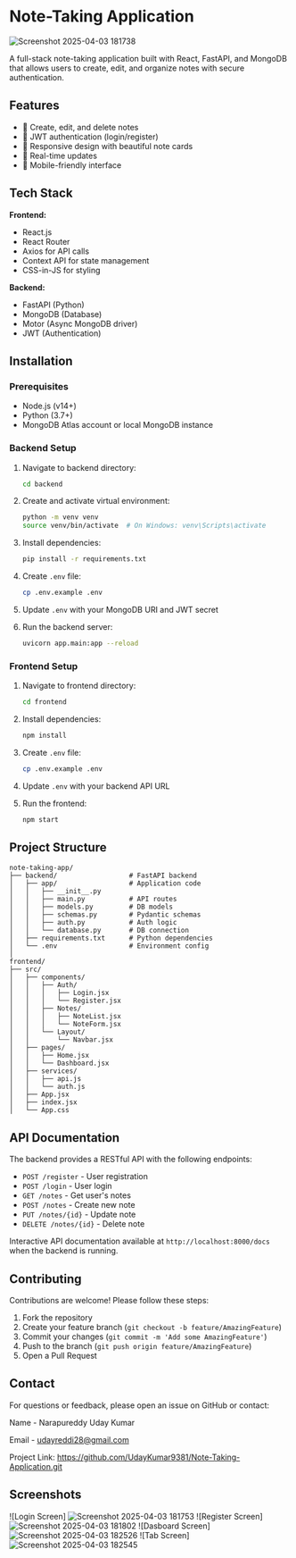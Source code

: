 # Note-Taking Application

![Screenshot 2025-04-03 181738](https://github.com/user-attachments/assets/77bb114a-959b-4e97-bd42-be7eae8e9021)


A full-stack note-taking application built with React, FastAPI, and MongoDB that allows users to create, edit, and organize notes with secure authentication.

## Features

- 📝 Create, edit, and delete notes
- 🔐 JWT authentication (login/register)
- 🎨 Responsive design with beautiful note cards
- 🔄 Real-time updates
- 📱 Mobile-friendly interface

## Tech Stack

**Frontend:**
- React.js
- React Router
- Axios for API calls
- Context API for state management
- CSS-in-JS for styling

**Backend:**
- FastAPI (Python)
- MongoDB (Database)
- Motor (Async MongoDB driver)
- JWT (Authentication)

## Installation

### Prerequisites
- Node.js (v14+)
- Python (3.7+)
- MongoDB Atlas account or local MongoDB instance

### Backend Setup
1. Navigate to backend directory:
   ```bash
   cd backend
   ```
2. Create and activate virtual environment:
   ```bash
   python -m venv venv
   source venv/bin/activate  # On Windows: venv\Scripts\activate
   ```
3. Install dependencies:
   ```bash
   pip install -r requirements.txt
   ```
4. Create `.env` file:
   ```bash
   cp .env.example .env
   ```
5. Update `.env` with your MongoDB URI and JWT secret

6. Run the backend server:
   ```bash
   uvicorn app.main:app --reload
   ```

### Frontend Setup
1. Navigate to frontend directory:
   ```bash
   cd frontend
   ```
2. Install dependencies:
   ```bash
   npm install
   ```
3. Create `.env` file:
   ```bash
   cp .env.example .env
   ```
4. Update `.env` with your backend API URL

5. Run the frontend:
   ```bash
   npm start
   ```

## Project Structure

```
note-taking-app/
├── backend/                  # FastAPI backend
│   ├── app/                  # Application code
│   │   ├── __init__.py
│   │   ├── main.py           # API routes
│   │   ├── models.py         # DB models
│   │   ├── schemas.py        # Pydantic schemas
│   │   ├── auth.py           # Auth logic
│   │   └── database.py       # DB connection
│   ├── requirements.txt      # Python dependencies
│   └── .env                  # Environment config
│
frontend/
├── src/
│   ├── components/
│   │   ├── Auth/
│   │   │   ├── Login.jsx
│   │   │   └── Register.jsx
│   │   ├── Notes/
│   │   │   ├── NoteList.jsx
│   │   │   └── NoteForm.jsx
│   │   └── Layout/
│   │       └── Navbar.jsx
│   ├── pages/
│   │   ├── Home.jsx
│   │   └── Dashboard.jsx
│   ├── services/
│   │   ├── api.js
│   │   └── auth.js
│   ├── App.jsx
│   ├── index.jsx
│   └── App.css
```

## API Documentation

The backend provides a RESTful API with the following endpoints:

- `POST /register` - User registration
- `POST /login` - User login
- `GET /notes` - Get user's notes
- `POST /notes` - Create new note
- `PUT /notes/{id}` - Update note
- `DELETE /notes/{id}` - Delete note

Interactive API documentation available at `http://localhost:8000/docs` when the backend is running.

## Contributing

Contributions are welcome! Please follow these steps:

1. Fork the repository
2. Create your feature branch (`git checkout -b feature/AmazingFeature`)
3. Commit your changes (`git commit -m 'Add some AmazingFeature'`)
4. Push to the branch (`git push origin feature/AmazingFeature`)
5. Open a Pull Request


## Contact

For questions or feedback, please open an issue on GitHub or contact:

Name - Narapureddy Uday Kumar

Email - udayreddi28@gmail.com

Project Link: https://github.com/UdayKumar9381/Note-Taking-Application.git

## Screenshots

![Login Screen] ![Screenshot 2025-04-03 181753](https://github.com/user-attachments/assets/cb65f051-9875-4abc-87ef-ea7d954ffa28)
![Register Screen] ![Screenshot 2025-04-03 181802](https://github.com/user-attachments/assets/7fa1b6e5-a5e6-47ba-8f00-8b39ae88e6d1)
![Dasboard Screen] ![Screenshot 2025-04-03 182526](https://github.com/user-attachments/assets/f6fa6e52-f3d9-4cb0-8f0e-6acf388a0f86)
![Tab Screen] ![Screenshot 2025-04-03 182545](https://github.com/user-attachments/assets/dd526e83-e5c8-40f5-b6ca-cff521953f08)
